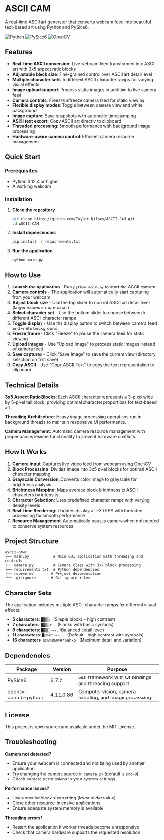 # ASCII CAM 

A real-time ASCII art generator that converts webcam feed into beautiful text-based art using Python and PySide6.

![Python](https://img.shields.io/badge/Python-3.12.4-blue.svg)
![PySide6](https://img.shields.io/badge/PySide6-6.7.2-green.svg)
![OpenCV](https://img.shields.io/badge/OpenCV-4.11.0.86-red.svg)

## Features

- **Real-time ASCII conversion**: Live webcam feed transformed into ASCII art with 3x5 aspect ratio blocks
- **Adjustable block size**: Fine-grained control over ASCII art detail level
- **Multiple character sets**: 5 different ASCII character ramps for varying visual effects
- **Image upload support**: Process static images in addition to live camera feed
- **Camera controls**: Freeze/unfreeze camera feed for static viewing
- **Flexible display modes**: Toggle between camera view and white background
- **Image capture**: Save snapshots with automatic timestamping
- **ASCII text export**: Copy ASCII art directly to clipboard
- **Threaded processing**: Smooth performance with background image processing
- **Hardware-aware camera control**: Efficient camera resource management

## Quick Start

### Prerequisites

- Python 3.12.4 or higher
- A working webcam

### Installation

1. **Clone the repository**
   ```bash
   git clone https://github.com/Taylor-Nilsen/ASCII-CAM.git
   cd ASCII-CAM
   ```

2. **Install dependencies**
   ```bash
   pip install -r requirements.txt
   ```

3. **Run the application**
   ```bash
   python main.py
   ```

## How to Use

1. **Launch the application** - Run `python main.py` to start the ASCII camera
2. **Camera controls** - The application will automatically start capturing from your webcam
3. **Adjust block size** - Use the top slider to control ASCII art detail level (larger values = more detail)
4. **Select character set** - Use the bottom slider to choose between 5 different ASCII character ramps
5. **Toggle display** - Use the display button to switch between camera feed and white background
6. **Freeze frame** - Click "Freeze" to pause the camera feed for static viewing
7. **Upload images** - Use "Upload Image" to process static images instead of camera feed
8. **Save captures** - Click "Save Image" to save the current view (directory selection on first save)
9. **Copy ASCII** - Use "Copy ASCII Text" to copy the text representation to clipboard

## Technical Details

**3x5 Aspect Ratio Blocks**: Each ASCII character represents a 3-pixel wide by 5-pixel tall block, providing optimal character proportions for text-based art.

**Threading Architecture**: Heavy image processing operations run in background threads to maintain responsive UI performance.

**Camera Management**: Automatic camera resource management with proper pause/resume functionality to prevent hardware conflicts.

## How It Works

1. **Camera Input**: Captures live video feed from webcam using OpenCV
2. **Block Processing**: Divides image into 3x5 pixel blocks for optimal ASCII character mapping
3. **Grayscale Conversion**: Converts color image to grayscale for brightness analysis
4. **Brightness Mapping**: Maps average block brightness to ASCII characters by intensity
5. **Character Selection**: Uses predefined character ramps with varying density levels
6. **Real-time Rendering**: Updates display at ~30 FPS with threaded processing for smooth performance
7. **Resource Management**: Automatically pauses camera when not needed to conserve system resources

## Project Structure

```
ASCII-CAM/
├── main.py           # Main GUI application with threading and controls
├── camera.py         # Camera class with 3x5 block processing
├── requirements.txt  # Python dependencies
├── readme.md        # Project documentation
└── .gitignore       # Git ignore rules
```

## Character Sets

The application includes multiple ASCII character ramps for different visual effects:

- **5 characters**: `█▓▒░ ` (Simple blocks - high contrast)
- **7 characters**: `█▓▒░+. ` (Blocks with basic symbols)
- **9 characters**: `█▓▒░+=-.` (Balanced detail level)
- **11 characters**: `█@%#*+=-:. ` (Default - high contrast with symbols)
- **16 characters**: `$@B%8&WM#*oahkb ` (Maximum detail and variation)

## Dependencies

| Package | Version | Purpose |
|---------|---------|---------|
| PySide6 | 6.7.2 | GUI framework with Qt bindings and threading support |
| opencv-contrib-python | 4.11.0.86 | Computer vision, camera handling, and image processing |

## License

This project is open source and available under the MIT License.

## Troubleshooting

**Camera not detected?**
- Ensure your webcam is connected and not being used by another application
- Try changing the camera source in `camera.py` (default is `src=0`)
- Check camera permissions in your system settings

**Performance issues?**
- Use a smaller block size setting (lower slider value)
- Close other resource-intensive applications
- Ensure adequate system memory is available

**Threading errors?**
- Restart the application if worker threads become unresponsive
- Check that camera hardware supports the requested resolution


